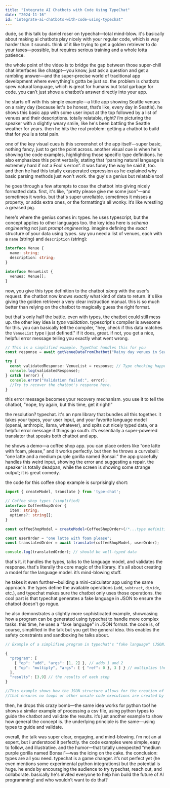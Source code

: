 ```yaml
---
title: "Integrate AI Chatbots with Code Using TypeChat"
date: "2024-11-16"
id: "integrate-ai-chatbots-with-code-using-typechat"
---
```


dude, so this talk by daniel roser on typechat—total mind-blow.  it's basically about making ai chatbots play nicely with your regular code, which is way harder than it sounds.  think of it like trying to get a golden retriever to do your taxes—possible, but requires serious training and a whole lotta patience.

the whole point of the video is to bridge the gap between those super-chill chat interfaces like chatgpt—you know, just ask a question and get a rambling answer—and the super-precise world of traditional app development where everything's gotta be just so.  the problem is chatbots spew natural language, which is great for humans but total garbage for code.  you can’t just shove a chatbot’s answer directly into your app.

he starts off with this simple example—a little app showing Seattle venues on a rainy day (because let's be honest, that’s like, every day in Seattle).  he shows this basic app with some user input at the top followed by a list of venues and their descriptions.  totally relatable, right?  i’m picturing the speaker with a slightly weary smile, like he's been battling the Seattle weather for years.  then he hits the real problem: getting a chatbot to build that for you is a total pain.


one of the key visual cues is this screenshot of the app itself—super basic, nothing fancy, just to get the point across. another visual cue is when he's showing the code examples, highlighting those specific type definitions.  he also emphasizes this point verbally, stating that “parsing natural language is extremely hard if not a Fool's erron”. it was funny the way he said it, too. and then he had this totally exasperated expression as he explained why basic parsing methods just won't work. the guy's a genius but relatable too!  


he goes through a few attempts to coax the chatbot into giving nicely formatted data.  first, it's like, "pretty please give me some json"—and sometimes it works.  but that's super unreliable.  sometimes it misses a property, or adds extra ones, or the formatting’s all wonky. it’s like wrestling a greased pig.


here's where the genius comes in: types.  he uses typescript, but the concept applies to other languages too. the key idea here is *schema engineering* not just *prompt engineering*.  imagine defining the *exact* structure of your data using types.  say you need a list of venues, each with a `name` (string) and `description` (string):

```typescript
interface Venue {
  name: string;
  description: string;
}

interface VenueList {
  venues: Venue[];
}
```

now, you give this type definition to the chatbot *along* with the user's request.  the chatbot now knows *exactly* what kind of data to return.  it's like giving the golden retriever a very clear instruction manual.  this is so much better than relying on the chatbot to magically guess the right format.



but that's only half the battle.  even with types, the chatbot could still mess up.  the other key idea is *type validation*.  typescript's compiler is awesome for this.  you can basically tell the compiler, "hey, check if this data matches the `VenueList` type i just defined."  if it does, great.  if not, you get a nice, helpful error message telling you exactly what went wrong.


```typescript
// This is a simplified example. TypeChat handles this for you
const response = await getVenueDataFromChatbot("Rainy day venues in Seattle");

try {
  const validatedResponse: VenueList = response; // Type checking happens here
  console.log(validatedResponse);
} catch (error) {
  console.error("Validation failed:", error);
  //Try to recover the chatbot's response here.
}
```

this error message becomes your recovery mechanism.  you use it to tell the chatbot, "nope, try again, but this time, get it right!"


the resolution? typechat.  it's an npm library that bundles all this together.  it takes your types, your user input, and your favorite language model (openai, anthropic, llama, whatever), and spits out nicely typed data, or a helpful error message if things go south.  it’s essentially a super-powered translator that speaks both chatbot and app.

he shows a demo—a coffee shop app.  you can place orders like “one latte with foam, please,” and it works perfectly.  but then he throws a curveball: “one latte and a medium purple gorilla named Bonsai.”  the app gracefully handles this weird input, showing the error and suggesting a repair.  the speaker is totally deadpan, while the screen is showing some strange output; it is great comedy.


the code for this coffee shop example is surprisingly short:

```typescript
import { createModel, translate } from 'type-chat';

// Coffee shop types (simplified)
interface CoffeeShopOrder {
  item: string;
  options?: string[];
}

const coffeeShopModel = createModel<CoffeeShopOrder>(/*...type definitions here...*/); //typechat handles all of this automatically

const userOrder = "one latte with foam please";
const translatedOrder = await translate(coffeeShopModel, userOrder);

console.log(translatedOrder); // should be well-typed data
```

that's it.  it handles the types, talks to the language model, and validates the response.  that's literally the core magic of the library. it's all about creating a model for the language model. it’s mind-blowing stuff.


he takes it even further—building a mini-calculator app using the same approach.  the types define the available operations (`add`, `subtract`, `divide`, etc.), and typechat makes sure the chatbot only uses those operations.  the cool part is that typechat generates a fake language in JSON to ensure the chatbot doesn't go rogue.

he also demonstrates a slightly more sophisticated example, showcasing how a program can be generated using typechat to handle more complex tasks. this time, he uses a "fake language" in JSON format.  the code is, of course, simplified in the talk but you get the general idea. this enables the safety constraints and sandboxing he talks about.

```typescript
// Example of a simplified program in typechat's "fake language" (JSON)

{
  "program": [
    { "op": "add", "args": [1, 2] }, // adds 1 and 2
    { "op": "multiply", "args": [ { "ref": 0 }, 3 ] } // multiplies the result of the previous step (3) by 3
  ],
  "results": [3,9] // the results of each step
}

//This example shows how the JSON structure allows for the creation of a program
//that ensures no loops or other unsafe code executions are created by the language model.
```


then, he drops this crazy bomb—the same idea works for python too!  he shows a similar example of processing a csv file, using python types to guide the chatbot and validate the results.  it’s just another example to show how general the concept is.  the underlying principle is the same—using types to guide and validate.

overall, the talk was super clear, engaging, and mind-blowing.  i’m not an ai expert, but i understood it perfectly.  the code examples were simple, easy to follow, and illustrative.  and the humor—that totally unexpected “medium purple gorilla named Bonsai”—was the icing on the cake.   the conclusion: types are all you need.  typechat is a game changer.  it’s not perfect yet (he even mentions some experimental python integrations) but the potential is huge.  he ends by encouraging the audience to try typechat, reach out, and collaborate.  basically he's invited everyone to help him build the future of AI programming! and who wouldn’t want to do that?
